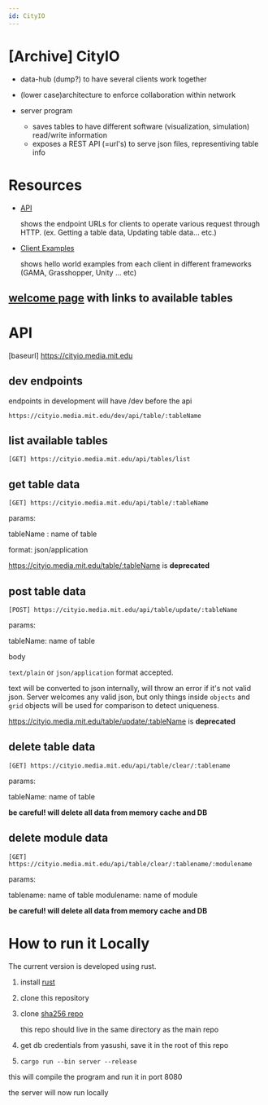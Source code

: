 ```yaml
---
id: CityIO
---
```


# [Archive] CityIO

- data-hub (dump?) to have several clients work together

- (lower case)architecture to enforce collaboration within network

- server program
  - saves tables to have different software (visualization, simulation) read/write information
  - exposes a REST API (=url's) to serve json files, representiving table info

# Resources

- [API](https://github.com/mitmedialab/cityioserver/wiki/API)

  shows the endpoint URLs for clients to operate various request through HTTP. (ex. Getting a table data, Updating table data... etc.)

- [Client Examples](https://github.com/mitmedialab/cityioserver/wiki/Client-Examples)

  shows hello world examples from each client in different frameworks (GAMA, Grasshopper, Unity ... etc)

## [welcome page](https://cityio.media.mit.edu) with links to available tables

# API

[baseurl] https://cityio.media.mit.edu

## dev endpoints

endpoints in development will have /dev before the api

`https://cityio.media.mit.edu/dev/api/table/:tableName`

## list available tables

```
[GET] https://cityio.media.mit.edu/api/tables/list
```

## get table data

```
[GET] https://cityio.media.mit.edu/api/table/:tableName
```

params:

tableName : name of table

format: json/application

https://cityio.media.mit.edu/table/:tableName is **deprecated**

## post table data

```
[POST] https://cityio.media.mit.edu/api/table/update/:tableName
```

params:

tableName: name of table

body

`text/plain` or `json/application` format accepted.

text will be converted to json internally, will throw an error if it's not
valid json. Server welcomes any valid json, but only things inside `objects` and `grid` objects
will be used for comparison to detect uniqueness.

https://cityio.media.mit.edu/table/update/:tableName is **deprecated**

## delete table data

```
[GET] https://cityio.media.mit.edu/api/table/clear/:tablename
```

params:

tableName: name of table

**be careful! will delete all data from memory cache and DB**

## delete module data

```
[GET] https://cityio.media.mit.edu/api/table/clear/:tablename/:modulename
```

params:

tablename: name of table
modulename: name of module

**be careful! will delete all data from memory cache and DB**

# How to run it Locally

The current version is developed using rust.

1. install [rust](https://www.rust-lang.org/tools/install)

2. clone this repository

3. clone [sha256 repo](https://github.com/yasushisakai/sha256)

   this repo should live in the same directory as the main repo

4. get db credentials from yasushi, save it in the root of this repo

5. `cargo run --bin server --release`

this will compile the program and run it in port 8080

the server will now run locally
